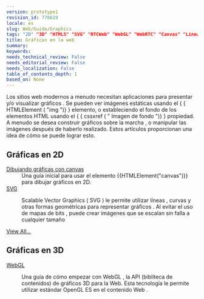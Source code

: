 ```yaml
---
version: prototype1
revision_id: 776619
locale: es
slug: Web/Guide/Graphics
tags: "2D" "3D" "HTML5" "SVG" "RTCWeb" "WebGL" "WebRTC" "Canvas" "Líneas" "Gráficas" "Gráficos(2)" "graficos" "3ra Dimensión"
title: Gráficas en la web
summary: 
keywords: 
needs_technical_review: False
needs_editorial_review: False
needs_localization: False
table_of_contents_depth: 1
based_on: None
---
```

<p>Los sitios web modernos a menudo necesitan aplicaciones para presentar y/o visualizar gráficos . Se pueden ver imágenes estáticas usando el { { HTMLElement ( "img ")} } elemento, o estableciendo el fondo de los elementos HTML usando el { { cssxref ( " Imagen de fondo ")} } propiedad. A menudo se desea construir gráficos sobre la marcha , o manipular las imágenes después de haberlo realizado. Estos artículos proporcionan una idea de cómo se puede lograr esto.</p>

<div class="row topicpage-table">
<div class="section">
<h2 class="Documentation" id="Docs_for_add-on_developers" name="Docs_for_add-on_developers">Gráficas en 2D</h2>

<dl>
 <dt><a href="/en-US/docs/Web/Guide/Graphics/Drawing_graphics_with_canvas" title="/en-US/docs/Web/Reference">Dibujando gráficas con canvas</a></dt>
 <dd>Una guía inicial para usar el elemento {{HTMLElement("canvas")}} para dibujar gráficos en 2D.</dd>
 <dt><a href="/en-US/docs/SVG" title="/en-US/docs/SVG">SVG</a></dt>
 <dd>
 <p>Scalable Vector Graphics ( SVG ) le permite utilizar líneas , curvas y otras formas geométricas para representar gráficos . Al evitar el uso de mapas de bits , puede crear imágenes que se escalan sin falla a cualquier tamaño</p>
 </dd>
</dl>

<p><span class="alllinks"><a href="/en-US/docs/tag/Graphics">View All...</a></span></p>
</div>

<div class="section">
<h2 class="Documentation" id="Docs_for_add-on_developers" name="Docs_for_add-on_developers">Gráficas en 3D</h2>

<dl>
 <dt><a href="/en-US/docs/Web/WebGL" title="/en-US/docs/WebGL">WebGL</a></dt>
 <dd>
 <p>Una guía de cómo empezar con WebGL , la API (bibliteca de contenidos) de gráficos 3D para la Web. Esta tecnología le permite utilizar estándar OpenGL ES en el contenido Web .</p>
 </dd>
</dl>

<dl>
</dl>
</div>
</div>

<p>&nbsp;</p>

